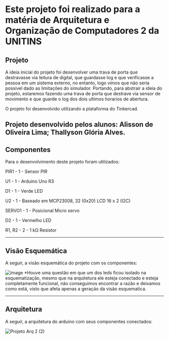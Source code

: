 # Este projeto foi realizado para a matéria de Arquitetura e Organização de Computadores 2 da UNITINS

## Projeto

A ideia inicial do projeto foi desenvolver uma trava de porta que destravasse via leitura de digital, que guardasse log e que verificasse a pessoa em um sistema externo, no entanto, logo vimos que não seria possivel dado as limitações do simulador. Portando, para abstrair a ideia do projeto, estaremos fazendo uma trava de porta que destrave via sensor de movimento e que guarde o log dos dois ultimos horarios de abertura.


O projeto foi desenvolvido utilizando a plataforma do Tinkercad.

Projeto desenvolvido pelos alunos: Alisson de Oliveira Lima; Thallyson Glória Alves.
---

## Componentes

Para o desenvolvimento deste projeto foram utilizados:

PIR1 - 1 - Sensor PIR

U1 - 1 - Arduino Uno R3

D1 - 1 - Verde LED

U2 - 1 - Baseado em MCP23008, 32 (0x20) LCD 16 x 2 (I2C)

SERVO1 - 1 - Posicional Micro servo

D2 - 1 - Vermelho LED

R1, R2 - 	2 -	1 kΩ Resistor

---

## Visão Esquemática

A seguir, a visão esquemática do projeto com os componentes:

![image](https://github.com/user-attachments/assets/dda70a51-02aa-417b-acac-1316896eefd3)
*Houve uma questão em que um dos leds ficou isolado na esquematização, mesmo que na arquitetura ele esteja conectado e esteja completamente funcional, não conseguimos encontrar a razão e deixamos como está, visto que afeta apenas a geração da visão esquematica.

---

## Arquitetura

A seguir, a arquitetura do arduino com seus componentes conectados:

![Projeto Arq 2 (2)](https://github.com/user-attachments/assets/3b2584a7-b45a-4ed8-a2a3-288e82990e76)




